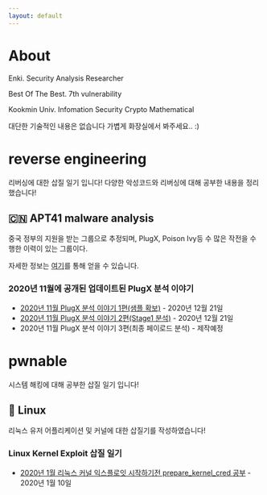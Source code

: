 ```yaml
---
layout: default
---
```


# About

Enki. Security Analysis Researcher

Best Of The Best. 7th vulnerability

Kookmin Univ. Infomation Security Crypto Mathematical

대단한 기술적인 내용은 없습니다 가볍게 화장실에서 봐주세요.. :) 

# reverse engineering

리버싱에 대한 삽질 일기 입니다! 다양한 악성코드와 리버싱에 대해 공부한 내용을 정리했습니다!

## 🇨🇳 APT41 malware analysis

중국 정부의 지원을 받는 그룹으로 추정되며, PlugX, Poison Ivy등 수 많은 작전을 수행한 이력이 있는 그룹이다. 

자세한 정보는 [여기](https://malpedia.caad.fkie.fraunhofer.de/actor/apt41)를 통해 얻을 수 있습니다.

### 2020년 11월에 공개된 업데이트된 PlugX 분석 이야기

- [2020년 11월 PlugX 분석 이야기 1편(샘플 확보)](./post/PlugX-1.md) - 2020년 12월 21일
- [2020년 11월 PlugX 분석 이야기 2편(Stage1 분석)](./post/PlugX-2.md) - 2020년 12월 21일
- 2020년 11월 PlugX 분석 이야기 3편(최종 페이로드 분석) - 제작예정

# pwnable

시스템 해킹에 대해 공부한 삽질 일기 입니다!

## 🐧 Linux

리눅스 유저 어플리케이션 및 커널에 대한 삽질기를 작성하였습니다!

### Linux Kernel Exploit 삽질 일기

- [2020년 1월 리눅스 커널 익스플로잇 시작하기전 prepare_kernel_cred 공부](./post/LinKernel1.md) - 2020년 1월 10일